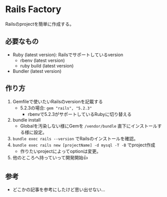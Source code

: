 # Rails Factory

Railsのprojectを簡単に作成する。

## 必要なもの
- Ruby (latest version): Railsでサポートしているversion
    - rbenv (latest version)
    - ruby build (latest version)
- Bundler (latest version)

## 作り方
1. Gemfileで使いたいRailsのversionを記載する
    - 5.2.3の場合: `gem "rails", "5.2.3"`
        - rbenvで5.2.3がサポートしているRubyに切り替える
1. bundle install
    - Globalを汚染しない様にGemを `/vendor/bundle` 直下にインストールする様に設定。
1. `bundle exec rails --version` でRailsのインストールを確認。
1. `bundle exec rails new [projectName] -d mysql -T -B` でproject作成
    - 作りたいprojectによってoptionは変更。
1. 他のところへ持っていって開発開始👍

## 参考
- どこかの記事を参考にしたけど思い出せない…
